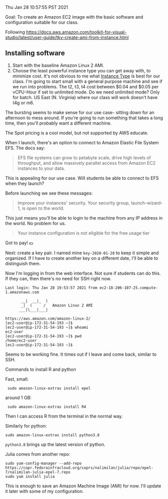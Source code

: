 Thu Jan 28 10:57:55 PST 2021

Goal: To create an Amazon EC2 image with the basic software and configuration suitable for our class.

Following https://docs.aws.amazon.com/toolkit-for-visual-studio/latest/user-guide/tkv-create-ami-from-instance.html

## Installing software

1. Start with the baseline Amazon Linux 2 AMI.
2. Choose the least powerful instance type you can get away with, to minimize cost.
    It's not obvious to me what [Instance Type](https://aws.amazon.com/ec2/instance-types/) is best for our class.
    I'm going to start small with a general purpose machine and see if we run into problems.
    The t2, t3, t4 cost between $0.04 and $0.05 per vCPU-Hour if set to unlimited mode.
    Do we need unlimited mode?
    Only for batch.
    US East (N. Virginia) where our class will work doesn't have t4g or m6.

The bursting seems to make sense for our use case- sitting down for an afternoon to mess around.
If you're going to run something that takes a long time, then you'll probably want a different machine.

The Spot pricing is a cool model, but not supported by AWS educate.

When I launch, there's an option to connect to Amazon Elastic File System EFS.
The docs say:

> EFS file systems can grow to petabyte scale, drive high levels of throughput, and allow massively parallel access from Amazon EC2 instances to your data.

This is appealing for our use case.
Will students be able to connect to EFS when they launch?

Before launching we see these messages:

> Improve your instances' security. Your security group, launch-wizard-1, is open to the world.

This just means you'll be able to login to the machine from any IP address in the world.
No problem for us.

> Your instance configuration is not eligible for the free usage tier

Got to pay! 💵

Next: create a key pair.
I named mine `key-2020-01-28` to keep it simple and organized.
If I have to create another key on a different date, I'll be able to distinguish them.


Now I'm logging in from the web interface.
Not sure if students can do this.
If they can, then there's no need for SSH right now.

```
Last login: Thu Jan 28 19:53:57 2021 from ec2-18-206-107-25.compute-1.amazonaws.com

       __|  __|_  )
       _|  (     /   Amazon Linux 2 AMI
      ___|\___|___|

https://aws.amazon.com/amazon-linux-2/
[ec2-user@ip-172-31-54-193 ~]$ 
[ec2-user@ip-172-31-54-193 ~]$ whoami
ec2-user
[ec2-user@ip-172-31-54-193 ~]$ pwd
/home/ec2-user
[ec2-user@ip-172-31-54-193 ~]$ 
```

Seems to be working fine.
It times out if I leave and come back, similar to SSH.

Commands to install R and python

Fast, small:
```
 sudo amazon-linux-extras install epel
```

around 1 GB:
```
 sudo amazon-linux-extras install R4
```

Then I can access R from the terminal in the normal way.

Similarly for python:
```
sudo amazon-linux-extras install python3.8
```

`python3.8` brings up the latest version of python.

Julia comes from another repo:

```
sudo yum-config-manager --add-repo https://copr.fedorainfracloud.org/coprs/nalimilan/julia/repo/epel-7/nalimilan-julia-epel-7.repo
sudo yum install julia
```

This is enough to save an Amazon Machine Image (AMI) for now.
I'll update it later with some of my configuration.
